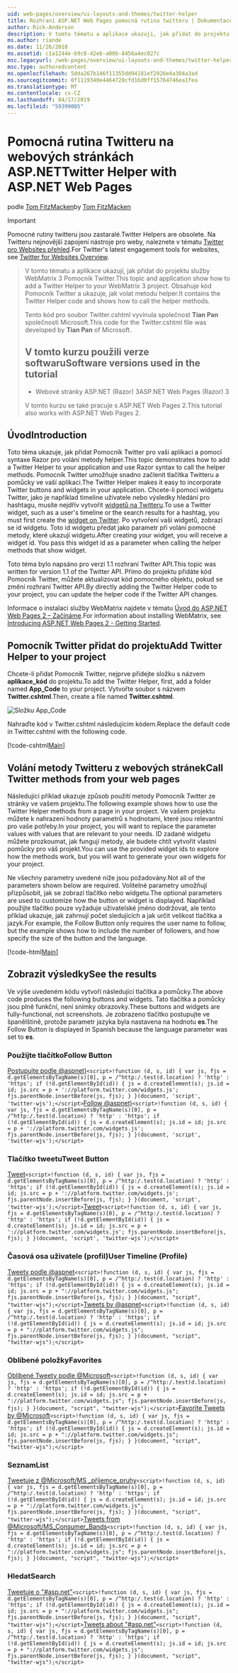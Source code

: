 ```yaml
---
uid: web-pages/overview/ui-layouts-and-themes/twitter-helper
title: Rozhraní ASP.NET Web Pages pomocná rutina twitteru | Dokumentace Microsoftu
author: Rick-Anderson
description: V tomto tématu a aplikace ukazují, jak přidat do projektu služby WebMatrix 3 Pomocník Twitter. Obsahuje kód Pomocník Twitter a ukazuje způsob volání pomocné rutiny...
ms.author: riande
ms.date: 11/26/2018
ms.assetid: c1a1244e-b9c8-42e6-a00b-8456a4ec027c
msc.legacyurl: /web-pages/overview/ui-layouts-and-themes/twitter-helper
msc.type: authoredcontent
ms.openlocfilehash: 5dda267b146f11355dd94181ef2926e4a304a3ad
ms.sourcegitcommit: 0f1119340e4464720cfd16d0ff15764746ea1fea
ms.translationtype: MT
ms.contentlocale: cs-CZ
ms.lasthandoff: 04/17/2019
ms.locfileid: "59399005"
---
```

# <a name="twitter-helper-with-aspnet-web-pages"></a><span data-ttu-id="03549-104">Pomocná rutina Twitteru na webových stránkách ASP.NET</span><span class="sxs-lookup"><span data-stu-id="03549-104">Twitter Helper with ASP.NET Web Pages</span></span>

<span data-ttu-id="03549-105">podle [Tom FitzMacken](https://github.com/tfitzmac)</span><span class="sxs-lookup"><span data-stu-id="03549-105">by [Tom FitzMacken](https://github.com/tfitzmac)</span></span>

> [!IMPORTANT]
> <span data-ttu-id="03549-106">Pomocné rutiny twitteru jsou zastaralé.</span><span class="sxs-lookup"><span data-stu-id="03549-106">Twitter Helpers are obsolete.</span></span> <span data-ttu-id="03549-107">Na Twitteru nejnovější zapojení nástroje pro weby, naleznete v tématu [Twitter pro Websites přehled](https://developer.twitter.com/en/docs/twitter-for-websites/overview).</span><span class="sxs-lookup"><span data-stu-id="03549-107">For Twitter's latest engagement tools for websites, see [Twitter for Websites Overview](https://developer.twitter.com/en/docs/twitter-for-websites/overview).</span></span>

> <span data-ttu-id="03549-108">V tomto tématu a aplikace ukazují, jak přidat do projektu služby WebMatrix 3 Pomocník Twitter.</span><span class="sxs-lookup"><span data-stu-id="03549-108">This topic and application show how to add a Twitter Helper to your WebMatrix 3 project.</span></span> <span data-ttu-id="03549-109">Obsahuje kód Pomocník Twitter a ukazuje, jak volat metodu helper.</span><span class="sxs-lookup"><span data-stu-id="03549-109">It contains the Twitter Helper code and shows how to call the helper methods.</span></span>
> 
> <span data-ttu-id="03549-110">Tento kód pro soubor Twitter.cshtml vyvinula společnost **Tian Pan** společnosti Microsoft.</span><span class="sxs-lookup"><span data-stu-id="03549-110">This code for the Twitter.cshtml file was developed by **Tian Pan** of Microsoft.</span></span>
> 
> ## <a name="software-versions-used-in-the-tutorial"></a><span data-ttu-id="03549-111">V tomto kurzu použili verze softwaru</span><span class="sxs-lookup"><span data-stu-id="03549-111">Software versions used in the tutorial</span></span>
> 
> 
> - <span data-ttu-id="03549-112">Webové stránky ASP.NET (Razor) 3</span><span class="sxs-lookup"><span data-stu-id="03549-112">ASP.NET Web Pages (Razor) 3</span></span>
>   
> 
> <span data-ttu-id="03549-113">V tomto kurzu se také pracuje s ASP.NET Web Pages 2.</span><span class="sxs-lookup"><span data-stu-id="03549-113">This tutorial also works with ASP.NET Web Pages 2.</span></span>


## <a name="introduction"></a><span data-ttu-id="03549-114">Úvod</span><span class="sxs-lookup"><span data-stu-id="03549-114">Introduction</span></span>

<span data-ttu-id="03549-115">Toto téma ukazuje, jak přidat Pomocník Twitter pro vaši aplikaci a pomocí syntaxe Razor pro volání metody helper.</span><span class="sxs-lookup"><span data-stu-id="03549-115">This topic demonstrates how to add a Twitter Helper to your application and use Razor syntax to call the helper methods.</span></span> <span data-ttu-id="03549-116">Pomocník Twitter umožňuje snadno začlenit tlačítka Twitteru a pomůcky ve vaší aplikaci.</span><span class="sxs-lookup"><span data-stu-id="03549-116">The Twitter Helper makes it easy to incorporate Twitter buttons and widgets in your application.</span></span> <span data-ttu-id="03549-117">Chcete-li pomocí widgetu Twitter, jako je například timeline uživatele nebo výsledky hledání pro hashtagu, musíte nejdřív vytvořit [widgetů na Twitteru](https://twitter.com/settings/widgets).</span><span class="sxs-lookup"><span data-stu-id="03549-117">To use a Twitter widget, such as a user's timeline or the search results for a hashtag, you must first create the [widget on Twitter](https://twitter.com/settings/widgets).</span></span> <span data-ttu-id="03549-118">Po vytvoření vaší widgetů, zobrazí se id widgetu. Toto id widgetu předat jako parametr při volání pomocné metody, které ukazují widgetu.</span><span class="sxs-lookup"><span data-stu-id="03549-118">After creating your widget, you will receive a widget id. You pass this widget id as a parameter when calling the helper methods that show widget.</span></span>

<span data-ttu-id="03549-119">Toto téma bylo napsáno pro verzi 1.1 rozhraní Twitter API.</span><span class="sxs-lookup"><span data-stu-id="03549-119">This topic was written for version 1.1 of the Twitter API.</span></span> <span data-ttu-id="03549-120">Přímo do projektu přidáte kód Pomocník Twitter, můžete aktualizovat kód pomocného objektu, pokud se změní rozhraní Twitter API.</span><span class="sxs-lookup"><span data-stu-id="03549-120">By directly adding the Twitter Helper code to your project, you can update the helper code if the Twitter API changes.</span></span>

<span data-ttu-id="03549-121">Informace o instalaci služby WebMatrix najdete v tématu [Úvod do ASP.NET Web Pages 2 – Začínáme](../getting-started/introducing-aspnet-web-pages-2/getting-started.md).</span><span class="sxs-lookup"><span data-stu-id="03549-121">For information about installing WebMatrix, see [Introducing ASP.NET Web Pages 2 - Getting Started](../getting-started/introducing-aspnet-web-pages-2/getting-started.md).</span></span>

## <a name="add-twitter-helper-to-your-project"></a><span data-ttu-id="03549-122">Pomocník Twitter přidat do projektu</span><span class="sxs-lookup"><span data-stu-id="03549-122">Add Twitter Helper to your project</span></span>

<span data-ttu-id="03549-123">Chcete-li přidat Pomocník Twitter, nejprve přidejte složku s názvem **aplikace\_kód** do projektu.</span><span class="sxs-lookup"><span data-stu-id="03549-123">To add the Twitter Helper, first, add a folder named **App\_Code** to your project.</span></span> <span data-ttu-id="03549-124">Vytvořte soubor s názvem **Twitter.cshtml**.</span><span class="sxs-lookup"><span data-stu-id="03549-124">Then, create a file named **Twitter.cshtml**.</span></span>

![Složku App_Code](twitter-helper/_static/image1.png)

<span data-ttu-id="03549-126">Nahraďte kód v Twitter.cshtml následujícím kódem.</span><span class="sxs-lookup"><span data-stu-id="03549-126">Replace the default code in Twitter.cshtml with the following code.</span></span>

[!code-cshtml[Main](twitter-helper/samples/sample1.cshtml)]

## <a name="call-twitter-methods-from-your-web-pages"></a><span data-ttu-id="03549-127">Volání metody Twitteru z webových stránek</span><span class="sxs-lookup"><span data-stu-id="03549-127">Call Twitter methods from your web pages</span></span>

<span data-ttu-id="03549-128">Následující příklad ukazuje způsob použití metody Pomocník Twitter ze stránky ve vašem projektu.</span><span class="sxs-lookup"><span data-stu-id="03549-128">The following example shows how to use the Twitter Helper methods from a page in your project.</span></span> <span data-ttu-id="03549-129">Ve vašem projektu můžete k nahrazení hodnoty parametrů s hodnotami, které jsou relevantní pro vaše potřeby.</span><span class="sxs-lookup"><span data-stu-id="03549-129">In your project, you will want to replace the parameter values with values that are relevant to your needs.</span></span> <span data-ttu-id="03549-130">ID zadané widgetu můžete prozkoumat, jak fungují metody, ale budete chtít vytvořit vlastní pomůcky pro váš projekt.</span><span class="sxs-lookup"><span data-stu-id="03549-130">You can use the provided widget ids to explore how the methods work, but you will want to generate your own widgets for your project.</span></span>

<span data-ttu-id="03549-131">Ne všechny parametry uvedené níže jsou požadovány.</span><span class="sxs-lookup"><span data-stu-id="03549-131">Not all of the parameters shown below are required.</span></span> <span data-ttu-id="03549-132">Volitelné parametry umožňují přizpůsobit, jak se zobrazí tlačítko nebo widgetu.</span><span class="sxs-lookup"><span data-stu-id="03549-132">The optional parameters are used to customize how the button or widget is displayed.</span></span> <span data-ttu-id="03549-133">Například použijte tlačítko pouze vyžaduje uživatelské jméno dodržovat, ale tento příklad ukazuje, jak zahrnují počet sledujících a jak určit velikost tlačítka a jazyk.</span><span class="sxs-lookup"><span data-stu-id="03549-133">For example, the Follow Button only requires the user name to follow, but the example shows how to include the number of followers, and how specify the size of the button and the language.</span></span>

[!code-html[Main](twitter-helper/samples/sample2.html)]

## <a name="see-the-results"></a><span data-ttu-id="03549-134">Zobrazit výsledky</span><span class="sxs-lookup"><span data-stu-id="03549-134">See the results</span></span>

<span data-ttu-id="03549-135">Ve výše uvedeném kódu vytvoří následující tlačítka a pomůcky.</span><span class="sxs-lookup"><span data-stu-id="03549-135">The above code produces the following buttons and widgets.</span></span> <span data-ttu-id="03549-136">Tato tlačítka a pomůcky jsou plně funkční, není snímky obrazovky.</span><span class="sxs-lookup"><span data-stu-id="03549-136">These buttons and widgets are fully-functional, not screenshots.</span></span> <span data-ttu-id="03549-137">Je zobrazeno tlačítko postupujte ve španělštině, protože parametr jazyka byla nastavena na hodnotu **es**.</span><span class="sxs-lookup"><span data-stu-id="03549-137">The Follow Button is displayed in Spanish because the language parameter was set to **es**.</span></span>

### <a name="follow-button"></a><span data-ttu-id="03549-138">Použijte tlačítko</span><span class="sxs-lookup"><span data-stu-id="03549-138">Follow Button</span></span>

<span data-ttu-id="03549-139">[Postupujte podle @aspnet)](https://twitter.com/aspnet)`<script>!function (d, s, id) { var js, fjs = d.getElementsByTagName(s)[0], p = /^http:/.test(d.location) ? 'http' : 'https'; if (!d.getElementById(id)) { js = d.createElement(s); js.id = id; js.src = p + '://platform.twitter.com/widgets.js'; fjs.parentNode.insertBefore(js, fjs); } }(document, 'script', 'twitter-wjs');</script>`</span><span class="sxs-lookup"><span data-stu-id="03549-139">[Follow @aspnet)](https://twitter.com/aspnet)`<script>!function (d, s, id) { var js, fjs = d.getElementsByTagName(s)[0], p = /^http:/.test(d.location) ? 'http' : 'https'; if (!d.getElementById(id)) { js = d.createElement(s); js.id = id; js.src = p + '://platform.twitter.com/widgets.js'; fjs.parentNode.insertBefore(js, fjs); } }(document, 'script', 'twitter-wjs');</script>`</span></span>

### <a name="tweet-button"></a><span data-ttu-id="03549-140">Tlačítko tweetu</span><span class="sxs-lookup"><span data-stu-id="03549-140">Tweet Button</span></span>

<span data-ttu-id="03549-141">[Tweet](https://twitter.com/share)`<script>!function (d, s, id) { var js, fjs = d.getElementsByTagName(s)[0], p = /^http:/.test(d.location) ? 'http' : 'https'; if (!d.getElementById(id)) { js = d.createElement(s); js.id = id; js.src = p + '://platform.twitter.com/widgets.js'; fjs.parentNode.insertBefore(js, fjs); } }(document, 'script', 'twitter-wjs');</script>`</span><span class="sxs-lookup"><span data-stu-id="03549-141">[Tweet](https://twitter.com/share)`<script>!function (d, s, id) { var js, fjs = d.getElementsByTagName(s)[0], p = /^http:/.test(d.location) ? 'http' : 'https'; if (!d.getElementById(id)) { js = d.createElement(s); js.id = id; js.src = p + '://platform.twitter.com/widgets.js'; fjs.parentNode.insertBefore(js, fjs); } }(document, 'script', 'twitter-wjs');</script>`</span></span>

### <a name="user-timeline-profile"></a><span data-ttu-id="03549-142">Časová osa uživatele (profil)</span><span class="sxs-lookup"><span data-stu-id="03549-142">User Timeline (Profile)</span></span>

<span data-ttu-id="03549-143">[Tweety podle @aspnet](https://twitter.com/aspnet)`<script>!function (d, s, id) { var js, fjs = d.getElementsByTagName(s)[0], p = /^http:/.test(d.location) ? 'http' : 'https'; if (!d.getElementById(id)) { js = d.createElement(s); js.id = id; js.src = p + "://platform.twitter.com/widgets.js"; fjs.parentNode.insertBefore(js, fjs); } }(document, "script", "twitter-wjs");</script>`</span><span class="sxs-lookup"><span data-stu-id="03549-143">[Tweets by @aspnet](https://twitter.com/aspnet)`<script>!function (d, s, id) { var js, fjs = d.getElementsByTagName(s)[0], p = /^http:/.test(d.location) ? 'http' : 'https'; if (!d.getElementById(id)) { js = d.createElement(s); js.id = id; js.src = p + "://platform.twitter.com/widgets.js"; fjs.parentNode.insertBefore(js, fjs); } }(document, "script", "twitter-wjs");</script>`</span></span>

### <a name="favorites"></a><span data-ttu-id="03549-144">Oblíbené položky</span><span class="sxs-lookup"><span data-stu-id="03549-144">Favorites</span></span>

<span data-ttu-id="03549-145">[Oblíbené Tweety podle @Microsoft](https://twitter.com/Microsoft/favorites)`<script>!function (d, s, id) { var js, fjs = d.getElementsByTagName(s)[0], p = /^http:/.test(d.location) ? 'http' : 'https'; if (!d.getElementById(id)) { js = d.createElement(s); js.id = id; js.src = p + "://platform.twitter.com/widgets.js"; fjs.parentNode.insertBefore(js, fjs); } }(document, "script", "twitter-wjs");</script>`</span><span class="sxs-lookup"><span data-stu-id="03549-145">[Favorite Tweets by @Microsoft](https://twitter.com/Microsoft/favorites)`<script>!function (d, s, id) { var js, fjs = d.getElementsByTagName(s)[0], p = /^http:/.test(d.location) ? 'http' : 'https'; if (!d.getElementById(id)) { js = d.createElement(s); js.id = id; js.src = p + "://platform.twitter.com/widgets.js"; fjs.parentNode.insertBefore(js, fjs); } }(document, "script", "twitter-wjs");</script>`</span></span>

### <a name="list"></a><span data-ttu-id="03549-146">Seznam</span><span class="sxs-lookup"><span data-stu-id="03549-146">List</span></span>

<span data-ttu-id="03549-147">[Tweetuje z @Microsoft/MS \_příjemce\_pruhy](https://twitter.com/microsoft/ms-consumer-brands/)`<script>!function (d, s, id) { var js, fjs = d.getElementsByTagName(s)[0], p = /^http:/.test(d.location) ? 'http' : 'https'; if (!d.getElementById(id)) { js = d.createElement(s); js.id = id; js.src = p + "://platform.twitter.com/widgets.js"; fjs.parentNode.insertBefore(js, fjs); } }(document, "script", "twitter-wjs");</script>`</span><span class="sxs-lookup"><span data-stu-id="03549-147">[Tweets from @Microsoft/MS\_Consumer\_Bands](https://twitter.com/microsoft/ms-consumer-brands/)`<script>!function (d, s, id) { var js, fjs = d.getElementsByTagName(s)[0], p = /^http:/.test(d.location) ? 'http' : 'https'; if (!d.getElementById(id)) { js = d.createElement(s); js.id = id; js.src = p + "://platform.twitter.com/widgets.js"; fjs.parentNode.insertBefore(js, fjs); } }(document, "script", "twitter-wjs");</script>`</span></span>

### <a name="search"></a><span data-ttu-id="03549-148">Hledat</span><span class="sxs-lookup"><span data-stu-id="03549-148">Search</span></span>

<span data-ttu-id="03549-149">[Tweetuje o &quot;#asp.net&quot;](https://twitter.com/search?q=%23asp.net)`<script>!function (d, s, id) { var js, fjs = d.getElementsByTagName(s)[0], p = /^http:/.test(d.location) ? 'http' : 'https'; if (!d.getElementById(id)) { js = d.createElement(s); js.id = id; js.src = p + "://platform.twitter.com/widgets.js"; fjs.parentNode.insertBefore(js, fjs); } }(document, "script", "twitter-wjs");</script>`</span><span class="sxs-lookup"><span data-stu-id="03549-149">[Tweets about &quot;#asp.net&quot;](https://twitter.com/search?q=%23asp.net)`<script>!function (d, s, id) { var js, fjs = d.getElementsByTagName(s)[0], p = /^http:/.test(d.location) ? 'http' : 'https'; if (!d.getElementById(id)) { js = d.createElement(s); js.id = id; js.src = p + "://platform.twitter.com/widgets.js"; fjs.parentNode.insertBefore(js, fjs); } }(document, "script", "twitter-wjs");</script>`</span></span>
